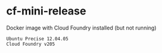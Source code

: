 # cf-mini-release
Docker image with Cloud Foundry installed (but not running)

    Ubuntu Precise 12.04.05
    Cloud Foundry v205

